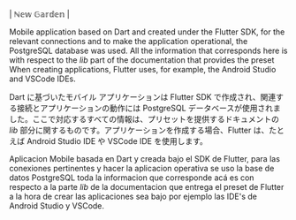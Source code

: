 | ℕ𝕖𝕨 𝔾𝕒𝕣𝕕𝕖𝕟 |

Mobile application based on Dart and created under the Flutter SDK, for the relevant connections and to make the application operational, the PostgreSQL database was used. All the information that corresponds here is with respect to the _lib_ part of the documentation that provides the preset When creating applications, Flutter uses, for example, the Android Studio and VSCode IDEs.

Dart に基づいたモバイル アプリケーションは Flutter SDK で作成され、関連する接続とアプリケーションの動作には PostgreSQL データベースが使用されました。ここで対応するすべての情報は、プリセットを提供するドキュメントの _lib_ 部分に関するものです。アプリケーションを作成する場合、Flutter は、たとえば Android Studio IDE や VSCode IDE を使用します。

Aplicacion Mobile basada en Dart y creada bajo el SDK de Flutter, para las conexiones pertinentes y hacer la aplicacion operativa se uso la base de datos PostgreSQL toda la informacion que corresponde acá es con respecto a la parte _lib_ de la documentacion que entrega el preset de Flutter a la hora de crear las aplicaciones sea bajo por ejemplo las IDE's de Android Studio y VSCode.






